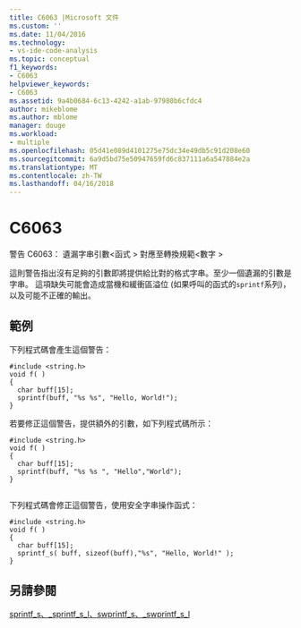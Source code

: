 ```yaml
---
title: C6063 |Microsoft 文件
ms.custom: ''
ms.date: 11/04/2016
ms.technology:
- vs-ide-code-analysis
ms.topic: conceptual
f1_keywords:
- C6063
helpviewer_keywords:
- C6063
ms.assetid: 9a4b0684-6c13-4242-a1ab-97980b6cfdc4
author: mikeblome
ms.author: mblome
manager: douge
ms.workload:
- multiple
ms.openlocfilehash: 05d41e089d4101275e75dc34e49db5c91d208e60
ms.sourcegitcommit: 6a9d5bd75e50947659fd6c837111a6a547884e2a
ms.translationtype: MT
ms.contentlocale: zh-TW
ms.lasthandoff: 04/16/2018
---
```

# <a name="c6063"></a>C6063
警告 C6063： 遺漏字串引數\<函式 > 對應至轉換規範\<數字 >  
  
 這則警告指出沒有足夠的引數即將提供給比對的格式字串。至少一個遺漏的引數是字串。 這項缺失可能會造成當機和緩衝區溢位 (如果呼叫的函式的`sprintf`系列)，以及可能不正確的輸出。  
  
## <a name="example"></a>範例  
 下列程式碼會產生這個警告：  
  
```  
#include <string.h>  
void f( )  
{  
  char buff[15];  
  sprintf(buff, "%s %s", "Hello, World!");  
}  
```  
  
 若要修正這個警告，提供額外的引數，如下列程式碼所示：  
  
```  
#include <string.h>  
void f( )  
{  
  char buff[15];  
  sprintf(buff, "%s %s ", "Hello","World");  
}  
  
```  
  
 下列程式碼會修正這個警告，使用安全字串操作函式：  
  
```  
#include <string.h>  
void f( )  
{  
  char buff[15];  
  sprintf_s( buff, sizeof(buff),"%s", "Hello, World!" );  
}  
```  
  
## <a name="see-also"></a>另請參閱  
 [sprintf_s、_sprintf_s_l、swprintf_s、_swprintf_s_l](/cpp/c-runtime-library/reference/sprintf-s-sprintf-s-l-swprintf-s-swprintf-s-l)